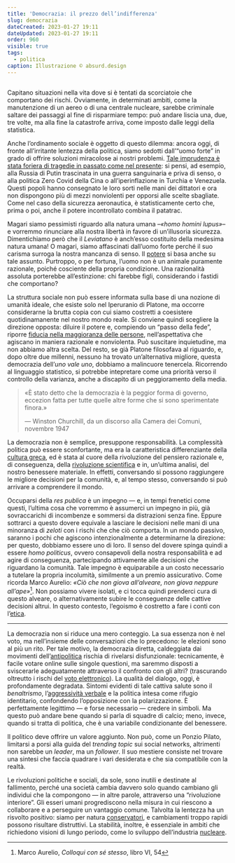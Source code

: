 ```yaml
---
title: 'Democrazia: il prezzo dell’indifferenza'
slug: democrazia
dateCreated: 2023-01-27 19:11
dateUpdated: 2023-01-27 19:11
order: 960
visible: true
tags:
  - politica
caption: Illustrazione © absurd.design
---
```


##

<span class="newthought">Capitano</span> situazioni nella vita dove si è tentati da scorciatoie che comportano dei rischi. Ovviamente, in determinati ambiti, come la manutenzione di un aereo o di una centrale nucleare, sarebbe criminale saltare dei passaggi al fine di risparmiare tempo: può andare liscia una, due, tre volte, ma alla fine la catastrofe arriva, come imposto dalle leggi della statistica.

Anche l’ordinamento sociale è oggetto di questo dilemma: ancora oggi, di fronte all’irritante lentezza della politica, siamo sedotti dall’“uomo forte” in grado di offrire soluzioni miracolose ai nostri problemi. [Tale imprudenza è stata foriera di tragedie in passato come nel presente](/notes/europa/): si pensi, ad esempio, alla Russia di Putin trascinata in una guerra sanguinaria e priva di senso, o alla politica Zero Covid della Cina o all’iperinflazione in Turchia e Venezuela. Questi popoli hanno consegnato le loro sorti nelle mani dei dittatori e ora non dispongono più di mezzi nonviolenti per opporsi alle scelte sbagliate. Come nel caso della sicurezza aeronautica, è statisticamente certo che, prima o poi, anche il potere incontrollato combina il patatrac.

Magari siamo pessimisti riguardo alla natura umana –_«homo homini lupus»_– e vorremmo rinunciare alla nostra libertà in favore di un’illusoria sicurezza. Dimentichiamo però che il _Leviatano_ è anch’esso costituito della medesima natura umana! O magari, siamo affascinati dall’uomo forte perché il suo carisma surroga la nostra mancanza di senso. Il [potere](/notes/potere/) si basa anche su tale assunto. Purtroppo, o per fortuna, l’uomo non è un animale puramente razionale, poiché cosciente della propria condizione. Una razionalità assoluta porterebbe all’estinzione: chi farebbe figli, considerando i fastidi che comportano?

La struttura sociale non può essere informata sulla base di una nozione di umanità ideale, che esiste solo nel Iperuranio di Platone, ma occorre considerarne la brutta copia con cui siamo costretti a coesistere quotidinamanente nel nostro mondo reale. Si conviene quindi scegliere la direzione opposta: diluire il potere e, compiendo un “passo della fede”, riporre [fiducia nella maggioranza delle persone](/notes/etica/), nell’aspettativa che agiscano in maniera razionale e nonviolenta. Può suscitare inquietudine, ma non abbiamo altra scelta. Del resto, se già Platone filosofava al riguardo, e, dopo oltre due millenni, nessuno ha trovato un’alternativa migliore, questa democrazia dell’_uno vale uno_, dobbiamo a malincuore tenercela. Ricorrendo al linguaggio statistico, si potrebbe intepretare come una priorità verso il controllo della varianza, anche a discapito di un peggioramento della media.

<div class='epigraph'>

> «È stato detto che la democrazia è la peggior forma di governo, eccezion fatta per tutte quelle altre forme che si sono sperimentate finora.» <footer> — Winston Churchill, da un discorso alla Camera dei Comuni, novembre 1947</footer>

</div>

La democrazia non è semplice, presuppone responsabilità. La complessità politica può essere sconfortante, ma era la caratteristica differenziante della [cultura greca](/notes/occidente/), ed è stata al cuore della rivoluzione del pensiero razionale e, di conseguenza, della [rivoluzione scientifica](/notes/epistemologia/) e in, un’ultima analisi, del nostro benessere materiale. In effetti, conversando si possono raggiungere le migliore decisioni per la comunità, e, al tempo stesso, conversando si può arrivare a comprendere il mondo.

Occuparsi della _res publica_ è un impegno — e, in tempi frenetici come questi, l’ultima cosa che vorremmo è assumerci un impegno in più, già sovraccarichi di incombenze e sommersi da distrazioni senza fine. Eppure sottrarci a questo dovere equivale a lasciare le decisioni nelle mani di una minoranza di _zeloti_ con i rischi che che ciò comporta. In un mondo passivo, saranno i pochi che agiscono intenzionalmente a determinarne la direzione: per questo, dobbiamo essere uno di loro. Il senso del dovere spinga quindi a essere _homo politicus_, ovvero consapevoli della nostra responsabilità e ad agire di conseguenza, partecipando attivamente alle decisioni che riguardano la comunità. Tale impegno è equiparabile a un costo necessario a tutelare la propria incolumità, similmente a un premio assicurativo. Come ricorda Marco Aurelio: _«Ciò che non giova all’alveare, non giova neppure all’ape»_[^1]. Non possiamo vivere isolati, e ci tocca quindi prenderci cura di questo alveare, o alternativamente subire le conseguenze delle cattive decisioni altrui. In questo contesto, l’egoismo è costretto a fare i conti con l’[etica](/notes/etica/).

[^1]: Marco Aurelio, _Colloqui con sé stesso_, libro VI, 54

---

La democrazia non si riduce una mero conteggio. La sua essenza non è nel voto, ma nell’insieme delle conversazioni che lo precedono: le elezioni sono al più un rito. Per tale motivo, la democrazia diretta, caldeggiata dai movimenti dell’[antipolitica](/notes/antipolitica/) rischia di rivelarsi disfunzionale: tecnicamente, è facile votare online sulle singole questioni, ma saremmo disposti a sviscerarle adeguatamente attraverso il confronto con gli altri? (trascurando oltreutto i rischi del [voto elettronico](/notes/evoting)). La qualità del dialogo, oggi, è profondamente degradata. Sintomi evidenti di tale cattiva salute sono il _benaltrismo_, l’[aggressività verbale](/notes/politicamente-scorretto/) e la politica intesa come rifugio identitario, confondendo l’opposizione con la polarizzazione. È perfettamente legittimo — e forse necessario — credere in simboli. Ma questo può andare bene quando si parla di squadre di calcio; meno, invece, quando si tratta di politica, che è una variabile condizionante del benessere.

Il politico deve offrire un valore aggiunto. Non può, come un Ponzio Pilato, limitarsi a porsi alla guida del _trending topic_ sui social networks, altrimenti non sarebbe un _leader_, ma un _follower_. Il suo mestiere consiste nel trovare una sintesi che faccia quadrare i vari desiderata e che sia compatibile con la realtà.

Le rivoluzioni politiche e sociali, da sole, sono inutili e destinate al fallimento, perché una società cambia davvero solo quando cambiano gli individui che la compongono — in altre parole, attraverso una “rivoluzione interiore”. Gli esseri umani progrediscono nella misura in cui riescono a collaborare e a perseguire un vantaggio comune. Talvolta la lentezza ha un risvolto positivo: siamo per natura [conservatori](/notes/leggi/), e cambiamenti troppo rapidi possono risultare distruttivi. La stabilità, inoltre, è essenziale in ambiti che richiedono visioni di lungo periodo, come lo sviluppo dell’industria [nucleare](/notes/nucleare/).
